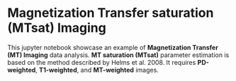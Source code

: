 # __Magnetization Transfer saturation (MTsat) Imaging__

This jupyter notebook showcase an example of __Magnetization Transfer (MT) Imaging__ data analysis. __MT saturation (MTsat)__ parameter estimation is based on the method described by Helms et al. 2008. 
It requires __PD-weighted__, __T1-weighted__, and __MT-weighted__ images. 

